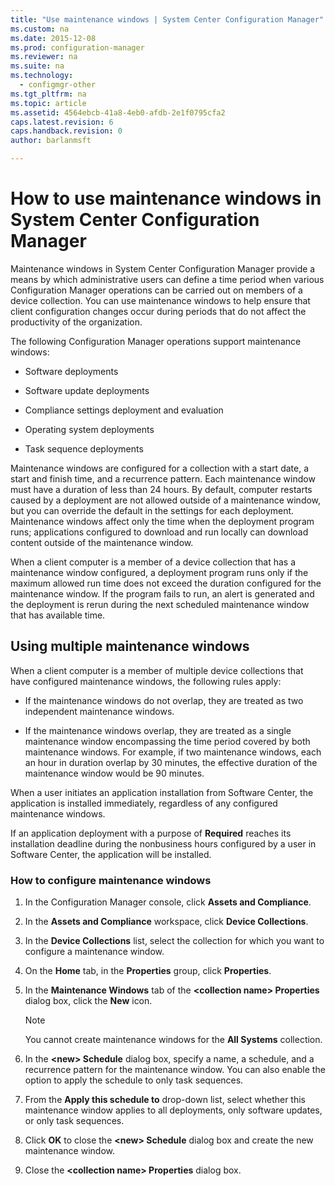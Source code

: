 ```yaml
---
title: "Use maintenance windows | System Center Configuration Manager"
ms.custom: na
ms.date: 2015-12-08
ms.prod: configuration-manager
ms.reviewer: na
ms.suite: na
ms.technology:
  - configmgr-other
ms.tgt_pltfrm: na
ms.topic: article
ms.assetid: 4564ebcb-41a8-4eb0-afdb-2e1f0795cfa2
caps.latest.revision: 6
caps.handback.revision: 0
author: barlanmsft

---
```

# How to use maintenance windows in System Center Configuration Manager
Maintenance windows in System Center Configuration Manager provide a means by which administrative users can define a time period when various Configuration Manager operations can be carried out on members of a device collection. You can use maintenance windows to help ensure that client configuration changes occur during periods that do not affect the productivity of the organization.  

 The following Configuration Manager operations support maintenance windows:  

-   Software deployments  

-   Software update deployments  

-   Compliance settings deployment and evaluation  

-   Operating system deployments  

-   Task sequence deployments  

 Maintenance windows are configured for a collection with a start date, a start and finish time, and a recurrence pattern. Each maintenance window must have a duration of less than 24 hours. By default, computer restarts caused by a deployment are not allowed outside of a maintenance window, but you can override the default in the settings for each deployment. Maintenance windows affect only the time when the deployment program runs; applications configured to download and run locally can download content outside of the maintenance window.  

 When a client computer is a member of a device collection that has a maintenance window configured, a deployment program runs only if the maximum allowed run time does not exceed the duration configured for the maintenance window. If the program fails to run, an alert is generated and the deployment is rerun during the next scheduled maintenance window that has available time.  

## Using multiple maintenance windows  
 When a client computer is a member of multiple device collections that have configured maintenance windows, the following rules apply:  

-   If the maintenance windows do not overlap, they are treated as two independent maintenance windows.  

-   If the maintenance windows overlap, they are treated as a single maintenance window encompassing the time period covered by both maintenance windows. For example, if two maintenance windows, each an hour in duration overlap by 30 minutes, the effective duration of the maintenance window would be 90 minutes.  

 When a user initiates an application installation from Software Center, the application is installed immediately, regardless of any configured maintenance windows.  

 If an application deployment with a purpose of **Required** reaches its installation deadline during the nonbusiness hours configured by a user in Software Center, the application will be installed.  

### How to configure maintenance windows  

1.  In the Configuration Manager console, click **Assets and Compliance**.  

2.  In the **Assets and Compliance** workspace, click **Device Collections**.  

3.  In the **Device Collections** list, select the collection for which you want to configure a maintenance window.  

4.  On the **Home** tab, in the **Properties** group, click **Properties**.  

5.  In the **Maintenance Windows** tab of the **&lt;collection name\> Properties** dialog box, click the **New** icon.  

    > [!NOTE]  
    >  You cannot create maintenance windows for the **All Systems** collection.  

6.  In the **&lt;new\> Schedule** dialog box, specify a name, a schedule, and a recurrence pattern for the maintenance window. You can also enable the option to apply the schedule to only task sequences.  

7.  From the **Apply this schedule to** drop-down list, select whether this maintenance window applies to all deployments, only software updates, or only task sequences.  

8.  Click **OK** to close the **&lt;new\> Schedule** dialog box and create the new maintenance window.  

9. Close the **&lt;collection name\> Properties** dialog box.  
